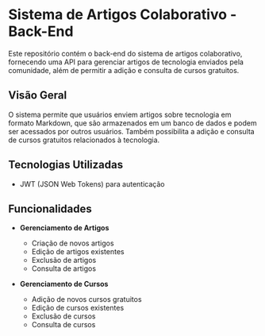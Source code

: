 # Sistema de Artigos Colaborativo - Back-End

Este repositório contém o back-end do sistema de artigos colaborativo, fornecendo uma API para gerenciar artigos de tecnologia enviados pela comunidade, além de permitir a adição e consulta de cursos gratuitos.

## Visão Geral

O sistema permite que usuários enviem artigos sobre tecnologia em formato Markdown, que são armazenados em um banco de dados e podem ser acessados por outros usuários. Também possibilita a adição e consulta de cursos gratuitos relacionados à tecnologia.

## Tecnologias Utilizadas

- JWT (JSON Web Tokens) para autenticação

## Funcionalidades

- **Gerenciamento de Artigos**
  - Criação de novos artigos
  - Edição de artigos existentes
  - Exclusão de artigos
  - Consulta de artigos

- **Gerenciamento de Cursos**
  - Adição de novos cursos gratuitos
  - Edição de cursos existentes
  - Exclusão de cursos
  - Consulta de cursos
